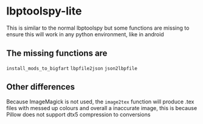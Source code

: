# lbptoolspy-lite

This is similar to the normal lbptoolspy but some functions are missing to ensure this will work in any python environment, like in android

## The missing functions are

`install_mods_to_bigfart`
`lbpfile2json`
`json2lbpfile`

## Other differences
Because ImageMagick is not used, the `image2tex` function will produce .tex files with messed up colours and overall a inaccurate image, this is because Pillow does not support dtx5 compression to conversions